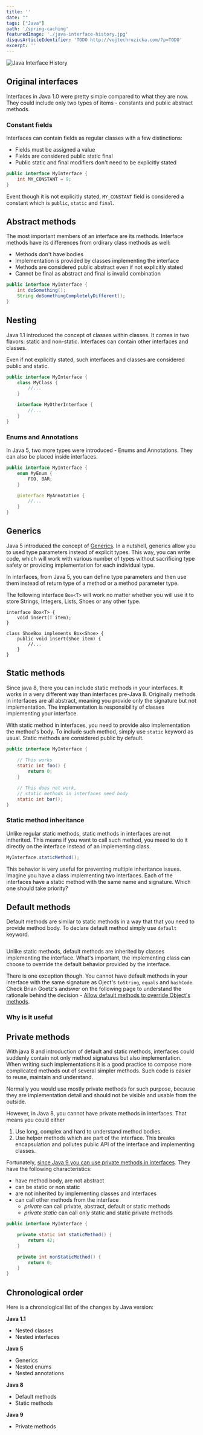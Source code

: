 ```yaml
---
title: ''
date: ""
tags: ["Java"]
path: '/spring-caching'
featuredImage: './java-interface-history.jpg'
disqusArticleIdentifier: 'TODO http://vojtechruzicka.com/?p=TODO'
excerpt: ''
---
```


![Java Interface History](./java-interface-history.jpg)

## Original interfaces
Interfaces in Java 1.0 were pretty simple compared to what they are now. They could include only two types of items - constants and public abstract methods.

### Constant fields
Interfaces can contain fields as regular classes with a few distinctions:
- Fields must be assigned a value
- Fields are considered public static final
- Public static and final modifiers don't need to be explicitly stated

```java
public interface MyInterface {
    int MY_CONSTANT = 9;
}
```

Event though it is not explicitly stated, `MY_CONSTANT` field is considered a constant which is `public`, `static` and `final`.

## Abstract methods
The most important members of an interface are its methods. Interface methods have its differences from ordirary class methods as well:
- Methods don't have bodies
- Implementation is provided by classes implementing the interface
- Methods are considered public abstract even if not explicitly stated
- Cannot be final as abstract and final is invalid combination

```java
public interface MyInterface {
    int doSomething();
    String doSomethingCompletelyDifferent();
}
```

## Nesting
Java 1.1 introduced the concept of classes within classes. It comes in two flavors: static and non-static. Interfaces can contain other interfaces and classes.

Even if not explicitly stated, such interfaces and classes are considered public and static.

```java
public interface MyInterface {
    class MyClass {
        //...
    }

    interface MyOtherInterface {
        //...
    }
}
```

### Enums and Annotations
In Java 5, two more types were introduced - Enums and Annotations. They can also be placed inside interfaces.

```java
public interface MyInterface {
    enum MyEnum {
        FOO, BAR;
    }

    @interface MyAnnotation {
        //...
    }
}
```

## Generics
Java 5 introduced the concept of [Generics](https://docs.oracle.com/javase/tutorial/java/generics/index.html). In a nutshell, generics allow you to used type parameters instead of explicit types. This way, you can write code, which will work with various number of types without sacrificing type safety or providing implementation for each individual type.

In interfaces, from Java 5, you can define type parameters and then use them instead of return type of a method or a method parameter type.

The following interface `Box<T>` will work no matter whether you will use it to store Strings, Integers, Lists, Shoes or any other type.

```
interface Box<T> {
    void insert(T item);
}

class ShoeBox implements Box<Shoe> {
    public void insert(Shoe item) {
        //...
    }
}
```

## Static methods
Since java 8, there you can include static methods in your interfaces. It works in a very different way than interfaces pre-Java 8. Originally methods in interfaces are all abstract, meaning you provide only the signature but not implementation. The implementation is responsibility of classes implementing your interface.

With static method in interfaces, you need to provide also implementation the method's body. To include such method, simply use `static` keyword as usual. Static methods are considered public by default.

```java
public interface MyInterface {
    
    // This works
    static int foo() {
        return 0;
    }

    // This does not work, 
    // static methods in interfaces need body
    static int bar();
}
```

### Static method inheritance
Unlike regular static methods, static methods in interfaces are not intherited. This means if you want to call such method, you meed to do it directly on the interface instead of an implementing class.

```java
MyInterface.staticMethod();
```

This behavior is very useful for preventing multiple inheritance issues. Imagine you have a class implementing two interfaces. Each of the interfaces have a static method with the same name and signature. Which one should take priority?

## Default methods
Default methods are similar to static methods in a way that that you need to provide method body. To declare default method simply use `default` keyword.

```java

```

Unlike static methods, default methods are inherited by classes implementing the interface. What's important, the implementing class can choose to override the default behavior provided by the interface.

There is one exception though. You cannot have default methods in your interface with the same signature as Oject's `toString`, `equals` and `hashCode`. Check Brian Goetz's andswer on the following page to understand the rationale behind the decision - [Allow default methods to override Object's methods](http://mail.openjdk.java.net/pipermail/lambda-dev/2013-March/008435.html).

### Why is it useful

## Private methods
With java 8 and introduction of default and static methods, interfaces could suddenly contain not only method signatures but also implementation. When writing such implementations it is a good practice to compose more complicated methods out of several simpler methods. Such code is easier to reuse, maintain and understand.

Normally you would use mostly private methods for such purpose, because they are implementation detail and should not be visible and usable from the outside.

However, in Java 8, you cannot have private methods in interfaces. That means you could either
1. Use long, complex and hard to understand method bodies.
2. Use helper methods which are part of the interface. This breaks encapsulation and pollutes public API of the interface and implementing classes.

Fortunately, [since Java 9 you can use private methods in interfaces](http://openjdk.java.net/jeps/213). They have the following characteristics:
- have method body, are not abstract
- can be static or non static
- are not inherited by implementing classes and interfaces
- can call other methods from the interface
   - *private* can call private, abstract, default or static methods
   - *private static* can call only static and static private methods

```java
public interface MyInterface {

    private static int staticMethod() {
        return 42;
    }

    private int nonStaticMethod() {
        return 0;
    }
}
```

## Chronological order
Here is a chronological  list of the changes by Java version:

**Java 1.1**
- Nested classes 
- Nested interfaces 

**Java 5**
- Generics
- Nested enums
- Nested annotations

**Java 8**
- Default methods
- Static methods

**Java 9**
- Private methods

<!--
regarding the diamond problem, yes from Java 8 onwards, In the scenario where a class implements two interfaces having same default method signatures. It becomes compulsory for the class to override such a method. Within the class, it can use both the methods prefixing the method invocation with interfacename.super, eg. Interface1.super.method()

or Interface2.super.method().


The correct answer is in fact found in the Java Documentation, which states:

[d]efault methods enable you to add new functionality to the interfaces of your libraries and ensure binary compatibility with code written for older versions of those interfaces.

This has been a long-standing source of pain in Java, because interfaces tended to be impossible to evolve once they were made public. (The content in the documentation is related to the paper that you linked to in a comment: Interface evolution via virtual extension methods.) Furthermore, rapid adoption of new features (e.g. lambdas and the new stream APIs) can only be done by extending the existing collections interfaces and providing default implementations. Breaking binary compatibility or introducing new APIs would mean that several years would pass before Java 8's most important features would be in common use.

The reason for allowing static methods in interfaces is again revealed by the documentation: [t]his makes it easier for you to organize helper methods in your libraries; you can keep static methods specific to an interface in the same interface rather than in a separate class. In other words, static utility classes like java.util.Collections can now (finally) be considered an anti-pattern, in-general (of course not always). My guess is that adding support for this behavior was trivial once virtual extension methods were implemented, otherwise it probably wouldn't have been done.

On a similar note, an example of how these new features can be of benefit is to consider one class that has recently annoyed me, java.util.UUID. It doesn't really provide support for UUID types 1, 2, or 5, and it cannot be readily modified to do so. It's also stuck with a pre-defined random generator that cannot be overridden. Implementing code for the unsupported UUID types requires either a direct dependency on a third-party API rather than an interface, or else the maintenance of conversion code and the cost of additional garbage collection to go with it. With static methods, UUID could have been defined as an interface instead, allowing real third-party implementations of the missing pieces. (If UUID were originally defined as an interface, we'd probably have some sort of clunky UuidUtil class with static methods, which would be awful too.) Lots of Java's core APIs are degraded by failing to base themselves on interfaces, but as of Java 8 the number of excuses for this bad behavior have thankfully diminished.

It's not correct to say that [t]here's virtually no difference between an interface and an abstract class, because abstract classes can have state (that is, declare fields) while interfaces cannot. It is therefore not equivalent to multiple inheritance or even mixin-style inheritance. Proper mixins (such as Groovy 2.3's traits) have access to state. (Groovy also supports static extension methods.)

It's also not a good idea to follow Doval's example, in my opinion. An interface is supposed to define a contract, but it is not supposed to enforce the contract. (Not in Java anyway.) Proper verification of an implementation is the responsibility of a test suite or other tool. Defining contracts could be done with annotations, and OVal is a good example, but I don't know whether it supports constraints defined on interfaces. Such a system is feasible, even if one does not currently exist. (Strategies include compile-time customization of javac via the annotation processor API and run-time bytecode generation.) Ideally, contracts would be enforced at compile-time, and worst-case using a test suite, but my understanding is that runtime enforcement is frowned upon. Another interesting tool that might assist contract programming in Java is the Checker Framework.
-->
